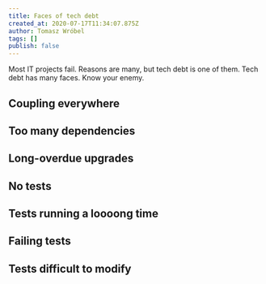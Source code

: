 ```yaml
---
title: Faces of tech debt
created_at: 2020-07-17T11:34:07.875Z
author: Tomasz Wróbel
tags: []
publish: false
---
```


Most IT projects fail. Reasons are many, but tech debt is one of them. Tech debt has many faces. Know your enemy.

## Coupling everywhere

## Too many dependencies

## Long-overdue upgrades

## No tests

## Tests running a loooong time

## Failing tests

## Tests difficult to modify
